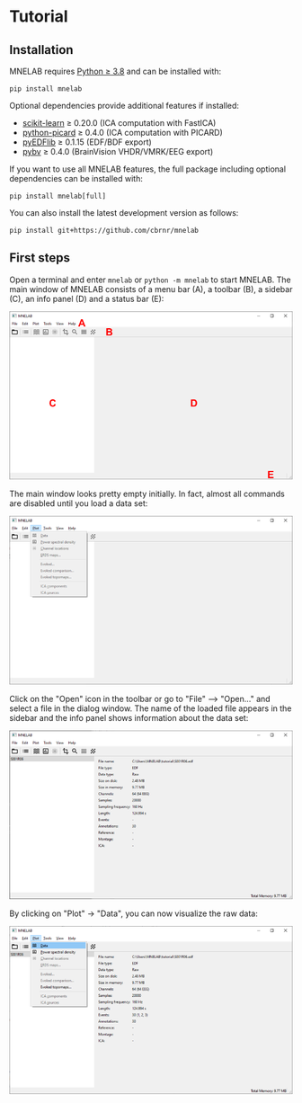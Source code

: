 # Tutorial
## Installation
MNELAB requires [Python ≥ 3.8](https://www.python.org/downloads/) and can be installed with:

```
pip install mnelab
```

Optional dependencies provide additional features if installed:
- [scikit-learn](https://scikit-learn.org/stable/) ≥ 0.20.0 (ICA computation with FastICA)
- [python-picard](https://pierreablin.github.io/picard/) ≥ 0.4.0 (ICA computation with PICARD)
- [pyEDFlib](https://github.com/holgern/pyedflib) ≥ 0.1.15 (EDF/BDF export)
- [pybv](https://github.com/bids-standard/pybv) ≥ 0.4.0 (BrainVision VHDR/VMRK/EEG export)

If you want to use all MNELAB features, the full package including optional dependencies can be installed with:

```
pip install mnelab[full]
```

You can also install the latest development version as follows:

```
pip install git+https://github.com/cbrnr/mnelab
```


## First steps
Open a terminal and enter `mnelab` or `python -m mnelab` to start MNELAB.
The main window of MNELAB consists of a menu bar (A), a toolbar (B), a sidebar (C), an info panel (D) and a status bar (E):

![empty window](./00_empty_window.png)

The main window looks pretty empty initially. In fact, almost all commands are disabled until you load a data set:

![menu disabled](./01_menu_disabled.png)

Click on the "Open" icon in the toolbar or go to "File" –> "Open..." and select a file in the dialog window.
The name of the loaded file appears in the sidebar and the info panel shows information about the data set:

![file loaded](./02_file_loaded.png)

By clicking on "Plot" -> "Data", you can now visualize the raw data:

![plot menu](./03_plot_menu.png)
